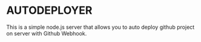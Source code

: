 # AUTODEPLOYER

This is a simple node.js server that allows you to auto deploy github project on server with Github Webhook.
